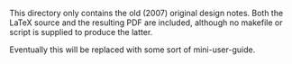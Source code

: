 This directory only contains the old (2007) original design notes. 
Both the LaTeX source and the resulting PDF are included, although no makefile or script is supplied to produce the latter.

Eventually this will be replaced with some sort of mini-user-guide.
